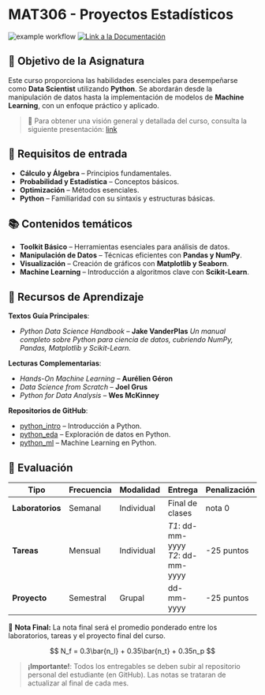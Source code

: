# MAT306 - Proyectos Estadísticos

![example workflow](https://github.com/fralfaro/MAT306/actions/workflows/documentation.yml/badge.svg)
<a href="https://fralfaro.github.io/MAT306"><img alt="Link a la Documentación" src="https://img.shields.io/badge/📖 docs-link-brightgreen"></a>






## 🎯 Objetivo de la Asignatura

Este curso proporciona las habilidades esenciales para desempeñarse como **Data Scientist** utilizando **Python**. Se abordarán desde la manipulación de datos hasta la implementación de modelos de **Machine Learning**, con un enfoque práctico y aplicado.

> 🔗 Para obtener una visión general y detallada del curso, consulta la siguiente presentación:  [link](https://sethnut.com/talks/uc_2024/presentacion.html)



## 🔑 Requisitos de entrada

- **Cálculo y Álgebra** – Principios fundamentales.
- **Probabilidad y Estadística** – Conceptos básicos.
- **Optimización** – Métodos esenciales.
- **Python** – Familiaridad con su sintaxis y estructuras básicas.

## 📚 Contenidos temáticos

- **Toolkit Básico** – Herramientas esenciales para análisis de datos.
- **Manipulación de Datos** – Técnicas eficientes con **Pandas y NumPy**.
- **Visualización** – Creación de gráficos con **Matplotlib y Seaborn**.
- **Machine Learning** – Introducción a algoritmos clave con **Scikit-Learn**.

## 📂 Recursos de Aprendizaje

**Textos Guía Principales**:

- *Python Data Science Handbook* – **Jake VanderPlas**
  _Un manual completo sobre Python para ciencia de datos, cubriendo NumPy, Pandas, Matplotlib y Scikit-Learn._

**Lecturas Complementarias**:

- *Hands-On Machine Learning* – **Aurélien Géron**
- *Data Science from Scratch* – **Joel Grus**
- *Python for Data Analysis* – **Wes McKinney**

**Repositorios de GitHub**:

- [python_intro](https://github.com/fralfaro/python_intro) – Introducción a Python.
- [python_eda](https://github.com/fralfaro/python_eda) – Exploración de datos en Python.
- [python_ml](https://github.com/fralfaro/python_ml) – Machine Learning en Python.



## 💯 Evaluación

 Tipo   | Frecuencia  | Modalidad  | Entrega | Penalización|
|---------------------|------------|------------|------------------|--------------------------|
| **Laboratorios**   | Semanal    | Individual | Final de clases | nota 0 |
| **Tareas**         | Mensual    | Individual | *T1*: dd-mm-yyyy<br>*T2*: dd-mm-yyyy | -25 puntos   |
| **Proyecto** | Semestral  | Grupal | dd-mm-yyyy | -25 puntos  |

📌 **Nota Final:**
La nota final será el promedio ponderado
entre los laboratorios, tareas y el proyecto final del curso.

$$
N_f = 0.3\bar{n_l} + 0.35\bar{n_t} + 0.35n_p
$$

> **¡Importante!**: Todos los entregables se
> deben subir al repositorio personal del estudiante
> (en GitHub). Las notas se trataran de actualizar al final de cada mes.
